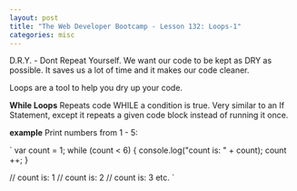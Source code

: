 ```yaml
---
layout: post
title: "The Web Developer Bootcamp - Lesson 132: Loops-1"
categories: misc
---
```


D.R.Y. - Dont Repeat Yourself. We want our code to be kept as DRY as possible. It saves us a lot of time and it makes our code cleaner.

Loops are a tool to help you dry up your code.

**While Loops**
Repeats code WHILE a condition is true.
Very similar to an If Statement, except it repeats a given code block instead of running it once.

**example**
Print numbers from 1 - 5:

` 
var count = 1;
while (count < 6) {
    console.log("count is: " + count);
    count ++;
}

// count is: 1
// count is: 2
// count is: 3
etc.
`

